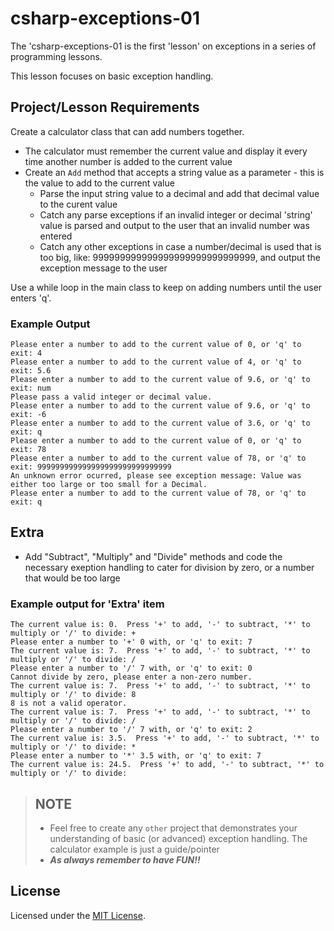 # csharp-exceptions-01
The 'csharp-exceptions-01 is the first 'lesson' on exceptions in a series of programming lessons.   

This lesson focuses on basic exception handling.

## Project/Lesson Requirements
Create a calculator class that can add numbers together.  

- The calculator must remember the current value and display it every time another number is added to the current value
- Create an ```Add``` method that accepts a string value as a parameter - this is the value to add to the current value
    - Parse the input string value to a decimal and add that decimal value to the curent value
    - Catch any parse exceptions if an invalid integer or decimal 'string' value is parsed and output to the user that an invalid number was entered
    - Catch any other exceptions in case a number/decimal is used that is too big, like: 999999999999999999999999999999, and output the exception message to the user

Use a while loop in the main class to keep on adding numbers until the user enters 'q'.

### Example Output
```
Please enter a number to add to the current value of 0, or 'q' to exit: 4
Please enter a number to add to the current value of 4, or 'q' to exit: 5.6
Please enter a number to add to the current value of 9.6, or 'q' to exit: num
Please pass a valid integer or decimal value.
Please enter a number to add to the current value of 9.6, or 'q' to exit: -6
Please enter a number to add to the current value of 3.6, or 'q' to exit: q
Please enter a number to add to the current value of 0, or 'q' to exit: 78
Please enter a number to add to the current value of 78, or 'q' to exit: 999999999999999999999999999999
An unknown error ocurred, please see exception message: Value was either too large or too small for a Decimal.
Please enter a number to add to the current value of 78, or 'q' to exit: q
```

## Extra 
- Add "Subtract", "Multiply" and "Divide" methods and code the necessary exeption handling to cater for division by zero, or a number that would be too large

### Example output for 'Extra' item
```
The current value is: 0.  Press '+' to add, '-' to subtract, '*' to multiply or '/' to divide: +
Please enter a number to '+' 0 with, or 'q' to exit: 7
The current value is: 7.  Press '+' to add, '-' to subtract, '*' to multiply or '/' to divide: /
Please enter a number to '/' 7 with, or 'q' to exit: 0
Cannot divide by zero, please enter a non-zero number.
The current value is: 7.  Press '+' to add, '-' to subtract, '*' to multiply or '/' to divide: 8
8 is not a valid operator.
The current value is: 7.  Press '+' to add, '-' to subtract, '*' to multiply or '/' to divide: /
Please enter a number to '/' 7 with, or 'q' to exit: 2
The current value is: 3.5.  Press '+' to add, '-' to subtract, '*' to multiply or '/' to divide: *
Please enter a number to '*' 3.5 with, or 'q' to exit: 7
The current value is: 24.5.  Press '+' to add, '-' to subtract, '*' to multiply or '/' to divide:
```

>## NOTE
>- Feel free to create any `other` project that demonstrates your understanding of basic (or advanced) exception handling.  The calculator example is just a guide/pointer 
>- ***As always remember to have FUN!!***

## License
Licensed under the [MIT License](./LICENSE).
